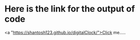 # Here is the link for the output of code 
<a "https://shantosh123.github.io/digitalClock/">Click me.....</a>

